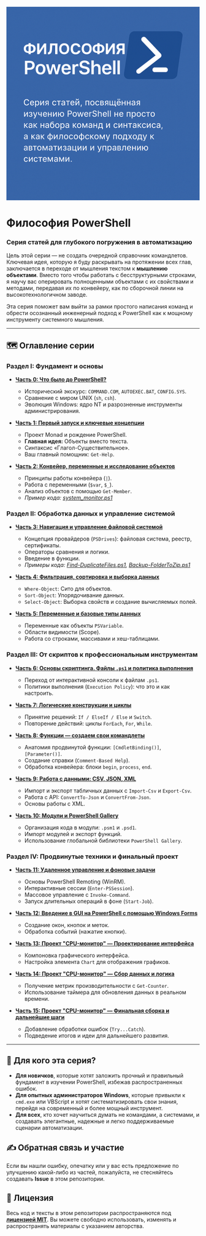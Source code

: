 
![1](assets/cover.png)
# Философия PowerShell
### Серия статей для глубокого погружения в автоматизацию

Цель этой серии — не создать очередной справочник командлетов. Ключевая идея, которую я буду раскрывать на протяжении всех глав, заключается в переходе от мышления текстом к **мышлению объектами**. Вместо того чтобы работать с бесструктурными строками, я научу вас оперировать полноценными объектами с их свойствами и методами, передавая их по конвейеру, как по сборочной линии на высокотехнологичном заводе.

Эта серия поможет вам выйти за рамки простого написания команд и обрести осознанный инженерный подход к PowerShell как к мощному инструменту системного мышления.

---

## 🗺️ Оглавление серии

### **Раздел I: Фундамент и основы**

*   **[Часть 0: Что было до PowerShell?](./01.md)**
    *   Исторический экскурс: `COMMAND.COM`, `AUTOEXEC.BAT`, `CONFIG.SYS`.
    *   Сравнение с миром UNIX (`sh`, `csh`).
    *   Эволюция Windows: ядро NT и разрозненные инструменты администрирования.

*   **[Часть 1: Первый запуск и ключевые концепции](./01.md)**
    *   Проект Monad и рождение PowerShell.
    *   **Главная идея:** Объекты вместо текста.
    *   Синтаксис «Глагол-Существительное».
    *   Ваш главный помощник: `Get-Help`.

*   **[Часть 2: Конвейер, переменные и исследование объектов](./02.md)**
    *   Принципы работы конвейера (`|`).
    *   Работа с переменными (`$var`, `$_`).
    *   Анализ объектов с помощью `Get-Member`.
    *   *Пример кода: [system_monitor.ps1](./code/02/system_monitor.ps1)*

### **Раздел II: Обработка данных и управление системой**

*   **[Часть 3: Навигация и управление файловой системой](./03.md)**
    *   Концепция провайдеров (`PSDrives`): файловая система, реестр, сертификаты.
    *   Операторы сравнения и логики.
    *   Введение в функции.
    *   *Примеры кода: [Find-DuplicateFiles.ps1](./code/03/Find-DuplicateFiles.ps1), [Backup-FolderToZip.ps1](./code/03/Backup-FolderToZip.ps1)*

*   **[Часть 4: Фильтрация, сортировка и выборка данных](./04.md)**
    *   `Where-Object`: Сито для объектов.
    *   `Sort-Object`: Упорядочивание данных.
    *   `Select-Object`: Выборка свойств и создание вычисляемых полей.

*   **[Часть 5: Переменные и базовые типы данных](./05.md)**
    *   Переменные как объекты `PSVariable`.
    *   Области видимости (Scope).
    *   Работа со строками, массивами и хеш-таблицами.

### **Раздел III: От скриптов к профессиональным инструментам**

*   **[Часть 6: Основы скриптинга. Файлы `.ps1` и политика выполнения](./06.md)**
    *   Переход от интерактивной консоли к файлам `.ps1`.
    *   Политики выполнения (`Execution Policy`): что это и как настроить.

*   **[Часть 7: Логические конструкции и циклы](./07.md)**
    *   Принятие решений: `If / ElseIf / Else` и `Switch`.
    *   Повторение действий: циклы `ForEach`, `For`, `While`.

*   **[Часть 8: Функции — создаем свои командлеты](./08.md)**
    *   Анатомия продвинутой функции: `[CmdletBinding()]`, `[Parameter()]`.
    *   Создание справки (`Comment-Based Help`).
    *   Обработка конвейера: блоки `begin`, `process`, `end`.

*   **[Часть 9: Работа с данными: CSV, JSON, XML](./09.md)**
    *   Импорт и экспорт табличных данных с `Import-Csv` и `Export-Csv`.
    *   Работа с API: `ConvertTo-Json` и `ConvertFrom-Json`.
    *   Основы работы с XML.

*   **[Часть 10: Модули и PowerShell Gallery](./10.md)**
    *   Организация кода в модули: `.psm1` и `.psd1`.
    *   Импорт модулей и экспорт функций.
    *   Использование глобальной библиотеки `PowerShell Gallery`.

### **Раздел IV: Продвинутые техники и финальный проект**

*   **[Часть 11: Удаленное управление и фоновые задачи](./11.md)**
    *   Основы PowerShell Remoting (WinRM).
    *   Интерактивные сессии (`Enter-PSSession`).
    *   Массовое управление с `Invoke-Command`.
    *   Запуск длительных операций в фоне (`Start-Job`).

*   **[Часть 12: Введение в GUI на PowerShell с помощью Windows Forms](./12.md)**
    *   Создание окон, кнопок и меток.
    *   Обработка событий (нажатие кнопки).

*   **[Часть 13: Проект "CPU-монитор" — Проектирование интерфейса](./13.md)**
    *   Компоновка графического интерфейса.
    *   Настройка элемента `Chart` для отображения графиков.

*   **[Часть 14: Проект "CPU-монитор" — Сбор данных и логика](./14.md)**
    *   Получение метрик производительности с `Get-Counter`.
    *   Использование таймера для обновления данных в реальном времени.

*   **[Часть 15: Проект "CPU-монитор" — Финальная сборка и дальнейшие шаги](./15.md)**
    *   Добавление обработки ошибок (`Try...Catch`).
    *   Подведение итогов и идеи для дальнейшего развития.

---

## 🎯 Для кого эта серия?

*   **Для новичков**, которые хотят заложить прочный и правильный фундамент в изучении PowerShell, избежав распространенных ошибок.
*   **Для опытных администраторов Windows**, которые привыкли к `cmd.exe` или VBScript и хотят систематизировать свои знания, перейдя на современный и более мощный инструмент.
*   **Для всех**, кто хочет научиться думать не командами, а системами, и создавать элегантные, надежные и легко поддерживаемые сценарии автоматизации.

## ✍️ Обратная связь и участие

Если вы нашли ошибку, опечатку или у вас есть предложение по улучшению какой-либо из частей, пожалуйста, не стесняйтесь создавать **Issue** в этом репозитории.

## 📜 Лицензия

Весь код и тексты в этом репозитории распространяются под **[лицензией MIT](./LICENSE)**. Вы можете свободно использовать, изменять и распространять материалы с указанием авторства.